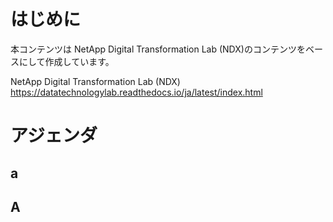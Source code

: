 # はじめに
本コンテンツは NetApp Digital Transformation Lab (NDX)のコンテンツをベースにして作成しています。

NetApp Digital Transformation Lab (NDX)
https://datatechnologylab.readthedocs.io/ja/latest/index.html

# アジェンダ

## a
## A
